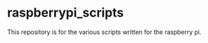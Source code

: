 # raspberrypi_scripts


This repository is for the various scripts written for the raspberry pi. 


